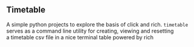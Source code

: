 ## Timetable

A simple python projects to explore the basis of click and rich.
`timetable` serves as a command line utility for creating, viewing and resetting  
 a timetable csv file in a nice terminal table powered by rich 
